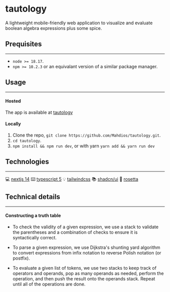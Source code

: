 # tautology

A lightweight mobile-friendly web application to visualize and evaluate boolean algebra expressions plus some spice.

## Prequisites

---

- `node >= 18.17`.
- `npm >= 10.2.3` or an equivalant version of a similar package manager.

## Usage

---

#### Hosted

The app is available at [tautology](http://tautology.herokuapp.com)

#### Locally

1. Clone the repo, `git clone https://github.com/Mahdios/tautology.git`.
2. `cd tautology`.
3. `npm install && npm run dev`, or with yarn `yarn add && yarn run dev`

## Technologies

---

:computer: [nextjs 14](https://nextjs.org/)
:keyboard: [typescript 5](https://www.typescriptlang.org/)
:bulb: [tailwindcss](https://tailwindcss.com/)
:books: [shadcn/ui](https://ui.shadcn.com/)
:scroll: [rosetta](https://github.com/lukeed/rosetta)

## Technical details

---

#### Constructing a truth table

- To check the validity of a given expression, we use a stack to validate the parentheses and a combination of checks to ensure it is syntactically correct.
- To parse a given expression, we use Dijkstra's shunting yard algorithm to convert expressions from infix notation to reverse Polish notation (or postfix).

- To evaluate a given list of tokens, we use two stacks to keep track of operators and operands, pop as many operands as needed, perform the operation, and then push the result onto the operands stack. Repeat until all of the operations are done.
